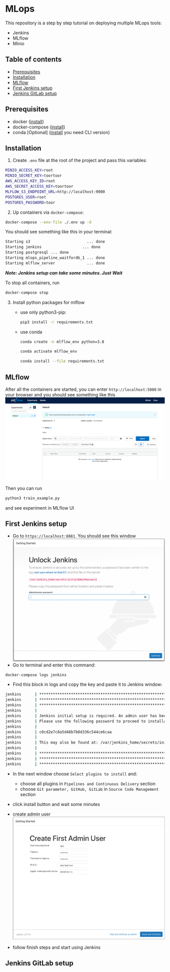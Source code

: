 # MLops

This repository is a step by step tutorial on deploying multiple MLops tools:

- Jenkins
- MLflow
- Minio

## Table of contents

- [Prerequisites](#prerequisites)
- [Installation](#installation)
- [MLflow](#mlflow)
- [First Jenkins setup](#first-jenkins-setup)
- [Jenkins GitLab setup](#jenkins-gitlab-setup)

## Prerequisites

- docker ([install](https://docs.docker.com/engine/install/))
- docker-compose ([install](https://docs.docker.com/compose/install/))
- conda [Optional] ([install](https://docs.anaconda.com/anaconda/install/) you need CLI version)

## Installation

1. Create ```.env``` file at the root of the project and pass this variables:

```bash
MINIO_ACCESS_KEY=root
MINIO_SECRET_KEY=toortoor
AWS_ACCESS_KEY_ID=root
AWS_SECRET_ACCESS_KEY=toortoor
MLFLOW_S3_ENDPOINT_URL=http://localhost:9000
POSTGRES_USER=root
POSTGRES_PASSWORD=toor
```

2. Up containers via ```docker-compose```:

```bash
docker-compose --env-file ./.env up -d
```

You should see something like this in your terminal:

```bash
Starting s3                         ... done
Starting jenkins                  ... done
Starting postgresql ... done
Starting mlops_pipeline_waitfordb_1 ... done
Starting mlflow_server              ... done
```

***Note: Jenkins setup can take some minutes. Just Wait***

To stop all containers, run

```bash
docker-compose stop
```

3. Install python packages for mlflow
    - use only python3-pip:

        ```bash
        pip3 install -r requirements.txt
        ```

    - use conda

        ```bash
        conda create -n mlflow_env python=3.8
        ```

        ```bash
        conda activate mlflow_env
        ```

        ```bash
        conda install --file requirements.txt
        ```

## MLflow

After all the containers are started, you can enter ```http://localhost:5000``` in your browser and you should see something like this
![plot](./img/mlflow_img.png)

Then you can run

```bash
python3 train_example.py
```

and see experiment in MLflow UI

## First Jenkins setup

- Go to ```https://localhost:8081```. You should see this window
![plot](./img/jenkins_enter_screen.png)
- Go to terminal and enter this command:

```bash
docker-compose logs jenkins
```

- Find this block in logs and copy the key and paste it to Jenkins window:

```bash
jenkins      | *************************************************************
jenkins      | *************************************************************
jenkins      | *************************************************************
jenkins      | 
jenkins      | Jenkins initial setup is required. An admin user has been created and a password generated.
jenkins      | Please use the following password to proceed to installation:
jenkins      | 
jenkins      | c0cd2e7c8a5d48b7b0d336c544ce6caa
jenkins      | 
jenkins      | This may also be found at: /var/jenkins_home/secrets/initialAdminPassword
jenkins      | 
jenkins      | *************************************************************
jenkins      | *************************************************************
jenkins      | *************************************************************
```

- In the next window choose ```Select plugins to install``` and:
  - choose all plugins in ```Pipelines and Continuous Delivery``` section
  - choose ```Git parameter, GitHub, GitLab``` in ```Source Code Management``` section

- click install button and wait some minutes

- create admin user
![plot](./img/jenkins_admin_user.png)

- follow finish steps and start using Jenkins

## Jenkins GitLab setup
